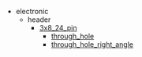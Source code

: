 * electronic
  * header
    * [3x8_24_pin](electronic/header/3x8_24_pin)
      * [through_hole](electronic/header/3x8_24_pin/through_hole)
      * [through_hole_right_angle](electronic/header/3x8_24_pin/through_hole/through_hole_right_angle)
